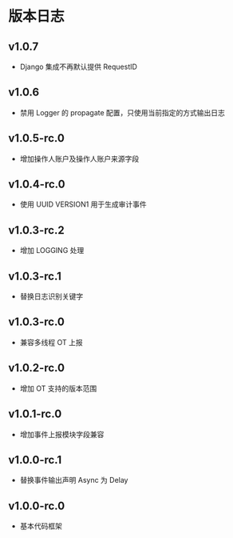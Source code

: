 # 版本日志

## v1.0.7

- Django 集成不再默认提供 RequestID

## v1.0.6

- 禁用 Logger 的 propagate 配置，只使用当前指定的方式输出日志

## v1.0.5-rc.0

- 增加操作人账户及操作人账户来源字段

## v1.0.4-rc.0

- 使用 UUID VERSION1 用于生成审计事件

## v1.0.3-rc.2

- 增加 LOGGING 处理

## v1.0.3-rc.1

- 替换日志识别关键字

## v1.0.3-rc.0

- 兼容多线程 OT 上报

## v1.0.2-rc.0

- 增加 OT 支持的版本范围

## v1.0.1-rc.0

- 增加事件上报模块字段兼容

## v1.0.0-rc.1

- 替换事件输出声明 Async 为 Delay

## v1.0.0-rc.0

- 基本代码框架